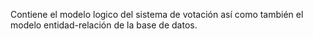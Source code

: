 Contiene el modelo logico del sistema de votación así como también el modelo entidad-relación de la base de datos.
